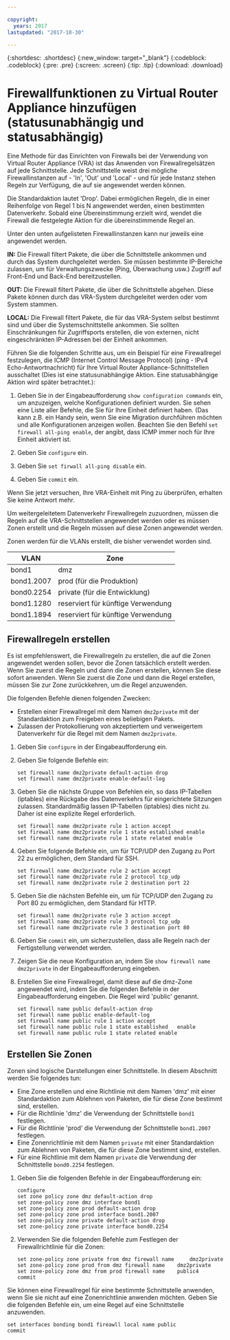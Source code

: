 ```yaml
---

copyright:
  years: 2017
lastupdated: "2017-10-30"

---
```


{:shortdesc: .shortdesc}
{:new_window: target="_blank"}
{:codeblock: .codeblock}
{:pre: .pre}
{:screen: .screen}
{:tip: .tip}
{:download: .download}

# Firewallfunktionen zu Virtual Router Appliance hinzufügen (statusunabhängig und statusabhängig)
Eine Methode für das Einrichten von Firewalls bei der Verwendung von Virtual Router Appliance (VRA) ist das Anwenden von Firewallregelsätzen auf jede Schnittstelle. Jede Schnittstelle weist drei mögliche Firewallinstanzen auf - 'In', 'Out' und 'Local' - und für jede Instanz stehen Regeln zur Verfügung, die auf sie angewendet werden können. 

Die Standardaktion lautet 'Drop'. Dabei ermöglichen Regeln, die in einer Reihenfolge von Regel 1 bis N angewendet werden, einen bestimmten Datenverkehr. Sobald eine Übereinstimmung erzielt wird, wendet die Firewall die festgelegte Aktion für die übereinstimmende Regel an.

Unter den unten aufgelisteten Firewallinstanzen kann nur jeweils eine angewendet werden.

**IN:** Die Firewall filtert Pakete, die über die Schnittstelle ankommen und durch das System durchgeleitet werden. Sie müssen bestimmte IP-Bereiche zulassen, um für Verwaltungszwecke (Ping, Überwachung usw.) Zugriff auf Front-End und Back-End bereitzustellen.

**OUT:** Die Firewall filtert Pakete, die über die Schnittstelle abgehen. Diese Pakete können durch das VRA-System durchgeleitet werden oder vom System stammen.

**LOCAL:** Die Firewall filtert Pakete, die für das VRA-System selbst bestimmt sind und über die Systemschnittstelle ankommen. Sie sollten Einschränkungen für Zugriffsports erstellen, die von externen, nicht eingeschränkten IP-Adressen bei der Einheit ankommen.

Führen Sie die folgenden Schritte aus, um ein Beispiel für eine Firewallregel festzulegen, die ICMP (Internet Control Message Protocol) (ping - IPv4 Echo-Antwortnachricht) für Ihre Virtual Router Appliance-Schnittstellen ausschaltet (Dies ist eine statusunabhängige Aktion. Eine statusabhängige Aktion wird später betrachtet.):

1. Geben Sie in der Eingabeaufforderung `show configuration commands` ein, um anzuzeigen, welche Konfigurationen definiert wurden. Sie sehen eine Liste aller Befehle, die Sie für Ihre Einheit definiert haben. (Das kann z.B. ein Handy sein, wenn Sie eine Migration durchführen möchten und alle Konfigurationen anzeigen wollen. Beachten Sie den Befehl `set firewall all-ping enable`, der angibt, dass ICMP immer noch für Ihre Einheit aktiviert ist. 

2. Geben Sie `configure` ein.

3. Geben Sie `set firwall all-ping disable` ein.

4. Geben Sie `commit` ein.

Wenn Sie jetzt versuchen, Ihre VRA-Einheit mit Ping zu überprüfen, erhalten Sie keine Antwort mehr. 

Um weitergeleitetem Datenverkehr Firewallregeln zuzuordnen, müssen die Regeln auf die VRA-Schnittstellen angewendet werden oder es müssen Zonen erstellt und die Regeln müssen auf diese Zonen angewendet werden. 

Zonen werden für die VLANs erstellt, die bisher verwendet worden sind. 

 VLAN | Zone 
 ---- | ---- 
bond1 | dmz
bond1.2007 | prod (für die Produktion)
bond0.2254 | private (für die Entwicklung)
bond1.1280 | reserviert für künftige Verwendung
bond1.1894 | reserviert für künftige Verwendung

## Firewallregeln erstellen
Es ist empfehlenswert, die Firewallregeln zu erstellen, die auf die Zonen angewendet werden sollen, bevor die Zonen tatsächlich erstellt werden. Wenn Sie zuerst die Regeln und dann die Zonen erstellen, können Sie diese sofort anwenden. Wenn Sie zuerst die Zone und dann die Regel erstellen, müssen Sie zur Zone zurückkehren, um die Regel anzuwenden. 

Die folgenden Befehle dienen folgenden Zwecken: 

* Erstellen einer Firewallregel mit dem Namen `dmz2private` mit der Standardaktion zum Freigeben eines beliebigen Pakets. 
* Zulassen der Protokollierung von akzeptiertem und verweigertem Datenverkehr für die Regel mit dem Namen `dmz2private`.

1. Geben Sie `configure` in der Eingabeaufforderung ein. 

2. Geben Sie folgende Befehle ein: 

	~~~
	set firewall name dmz2private default-action drop
	set firewall name dmz2private enable-default-log
	~~~

3. Geben Sie die nächste Gruppe von Befehlen ein, so dass IP-Tabellen (iptables) eine Rückgabe des Datenverkehrs für eingerichtete Sitzungen zulassen. Standardmäßig lassen IP-Tabellen (iptables) dies nicht zu. Daher ist eine explizite Regel erforderlich. 

	~~~
	set firewall name dmz2private rule 1 action accept
	set firewall name dmz2private rule 1 state established enable
	set firewall name dmz2private rule 1 state related enable
	~~~

4. Geben Sie folgende Befehle ein, um für TCP/UDP den Zugang zu Port 22 zu ermöglichen, dem Standard für SSH.
	
	~~~
	set firewall name dmz2private rule 2 action accept
	set firewall name dmz2private rule 2 protocol tcp_udp
	set firewall name dmz2private rule 2 destination port 22
	~~~

5. Geben Sie die nächsten Befehle ein, um für TCP/UDP den Zugang zu Port 80 zu ermöglichen, dem Standard für HTTP.

	~~~
	set firewall name dmz2private rule 3 action accept
	set firewall name dmz2private rule 3 protocol tcp_udp
	set firewall name dmz2private rule 3 destination port 80
	~~~

6. Geben Sie `commit` ein, um sicherzustellen, dass alle Regeln nach der Fertigstellung verwendet werden. 

7. Zeigen Sie die neue Konfiguration an, indem Sie `show firewall name dmz2private` in der Eingabeaufforderung eingeben. 

8. Erstellen Sie eine Firewallregel, damit diese auf die dmz-Zone angewendet wird, indem Sie die folgenden Befehle in der Eingabeaufforderung eingeben. Die Regel wird 'public' genannt.  

	~~~
	set firewall name public default-action drop
	set firewall name public enable-default-log
	set firewall name public rule 1 action accept
	set firewall name public rule 1 state established 	enable
	set firewall name public rule 1 state related enable
	~~~
	
## Erstellen Sie Zonen

Zonen sind logische Darstellungen einer Schnittstelle. In diesem Abschnitt werden Sie folgendes tun: 

* Eine Zone erstellen und eine Richtlinie mit dem Namen 'dmz' mit einer Standardaktion zum Ablehnen von Paketen, die für diese Zone bestimmt sind, erstellen.
* Für die Richtlinie 'dmz' die Verwendung der Schnittstelle `bond1` festlegen.
* Für die Richtlinie 'prod' die Verwendung der Schnittstelle `bond1.2007` festlegen. 
* Eine Zonenrichtlinie mit dem Namen `private` mit einer Standardaktion zum Ablehnen von Paketen, die für diese Zone bestimmt sind, erstellen. 
* Für eine Richtlinie mit dem Namen `private` die Verwendung der Schnittstelle `bond0.2254` festlegen. 

1. Geben Sie die folgenden Befehle in der Eingabeaufforderung ein: 

	~~~
	configure
	set zone policy zone dmz default-action drop
	set zone-policy zone dmz interface bond1
	set zone-policy zone prod default-action drop
	set zone-policy zone prod interface bond1.2007
	set zone-policy zone private default-action drop
	set zone-policy zone private interface bond0.2254
	~~~
	
2. Verwenden Sie die folgenden Befehle zum Festlegen der Firewallrichtlinie für die Zonen: 

	~~~
	set zone-policy zone private from dmz firewall name 	dmz2private
	set zone-policy zone prod from dmz firewall name 	dmz2private
	set zone-policy zone dmz from prod firewall name 	public4
	commit
	~~~
	
Sie können eine Firewallregel für eine bestimmte Schnittstelle anwenden, wenn Sie sie nicht auf eine Zonenrichtlinie anwenden möchten. Geben Sie die folgenden Befehle ein, um eine Regel auf eine Schnittstelle anzuwenden. 

~~~
set interfaces bonding bond1 fireawll local name public
commit
~~~
